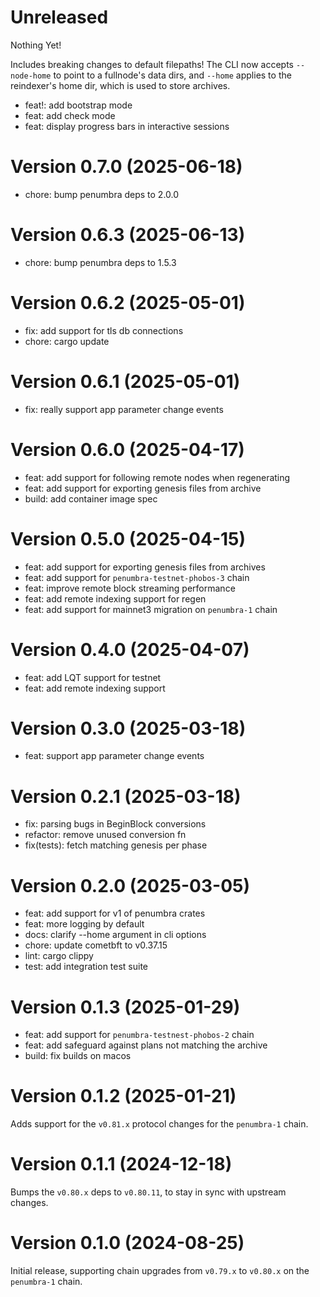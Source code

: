 # Unreleased

Nothing Yet!

Includes breaking changes to default filepaths! The CLI now accepts
`--node-home` to point to a fullnode's data dirs, and `--home` applies
to the reindexer's home dir, which is used to store archives.

* feat!: add bootstrap mode
* feat: add check mode
* feat: display progress bars in interactive sessions

# Version 0.7.0 (2025-06-18)

* chore: bump penumbra deps to 2.0.0

# Version 0.6.3 (2025-06-13)

* chore: bump penumbra deps to 1.5.3

# Version 0.6.2 (2025-05-01)

* fix: add support for tls db connections
* chore: cargo update

# Version 0.6.1 (2025-05-01)

* fix: really support app parameter change events

# Version 0.6.0 (2025-04-17)

* feat: add support for following remote nodes when regenerating
* feat: add support for exporting genesis files from archive
* build: add container image spec

# Version 0.5.0 (2025-04-15)

* feat: add support for exporting genesis files from archives
* feat: add support for `penumbra-testnet-phobos-3` chain
* feat: improve remote block streaming performance
* feat: add remote indexing support for regen
* feat: add support for mainnet3 migration on `penumbra-1` chain

# Version 0.4.0 (2025-04-07)

* feat: add LQT support for testnet
* feat: add remote indexing support

# Version 0.3.0 (2025-03-18)

* feat: support app parameter change events

# Version 0.2.1 (2025-03-18)

* fix: parsing bugs in BeginBlock conversions
* refactor: remove unused conversion fn
* fix(tests): fetch matching genesis per phase

# Version 0.2.0 (2025-03-05)

* feat: add support for v1 of penumbra crates
* feat: more logging by default
* docs: clarify --home argument in cli options
* chore: update cometbft to v0.37.15
* lint: cargo clippy
* test: add integration test suite

# Version 0.1.3 (2025-01-29)

* feat: add support for `penumbra-testnest-phobos-2` chain
* feat: add safeguard against plans not matching the archive
* build: fix builds on macos

# Version 0.1.2 (2025-01-21)

Adds support for the `v0.81.x` protocol changes for the `penumbra-1` chain.

# Version 0.1.1 (2024-12-18)

Bumps the `v0.80.x` deps to `v0.80.11`, to stay in sync with upstream changes.

# Version 0.1.0 (2024-08-25)

Initial release, supporting chain upgrades from `v0.79.x` to `v0.80.x` on the `penumbra-1` chain.
